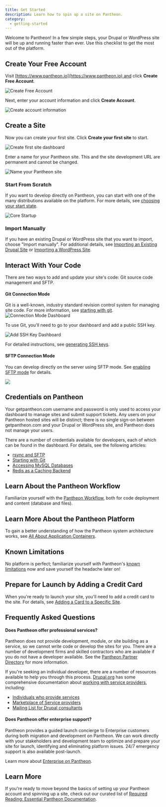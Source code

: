 ```yaml
---
title: Get Started
description: Learn how to spin up a site on Pantheon.
category:
  - getting-started
---
```



Welcome to Pantheon! In a few simple steps, your Drupal or WordPress site will be up and running faster than ever. Use this checklist to get the most out of the platform.


## Create Your Free Account

Visit [https://www.pantheon.io](https://www.pantheon.io) and click **Create Free Account**.

![Create Free Account](/source/docs/assets/images/create-account.png)

Next, enter your account information and click **Create Account**.

![Create account information](/source/docs/assets/images/create-account-info.png)

## Create a Site

Now you can create your first site. Click **Create your first site** to start.


![Create first site dashboard](/source/docs/assets/images/create-first-site.png)

Enter a name for your Pantheon site. This and the site development URL are permanent and cannot be changed.

![Name your Pantheon site](/source/docs/assets/images/name-your-site.png)

### Start From Scratch

If you want to develop directly on Pantheon, you can start with one of the many distributions available on the platform. For more details, see [choosing your start state](/docs/articles/users/choosing-start-state).

![Core Startup](/source/docs/assets/images/core-startup.png)

### Import Manually

If you have an existing Drupal or WordPress site that you want to import, choose "Import manually". For additional details, see [Importing an Existing Drupal Site](/docs/articles/drupal/importing-an-existing-drupal-site-to-pantheon) or [Importing a WordPress Site](/docs/articles/wordpress/importing-a-wordpress-site/).

## Interact With Your Code

There are two ways to add and update your site's code: Git source code management and SFTP.

#### Git Connection Mode

Git is a well-known, industry standard revision control system for managing site code. For more information, see [starting with git](/docs/articles/local/starting-with-git).  
![Connection Mode Dashboard](https://www.getpantheon.com/sites/default/files/docs/desk_images/180025)  

To use Git, you'll need to go to your dashboard and add a public SSH key.  


![Add SSH Key Dashboard](/source/docs/assets/images/add-ssh-key-dashboard.png)  


For detailed instructions, see [generating SSH keys](/docs/articles/users/generating-ssh-keys/).

#### SFTP Connection Mode

You can develop directly on the server using SFTP mode. See [enabling SFTP mode](/docs/articles/sites/code/developing-directly-with-sftp-mode/) for details.


![](https://www.getpantheon.com/sites/default/files/docs/desk_images/180036)

## Credentials on Pantheon

Your getpantheon.com username and password is only used to access your dashboard to manage sites and submit support tickets. Any users on your Pantheon hosted sites will be distinct; there is no single sign-on between getpantheon.com and your Drupal or WordPress site, and Pantheon does not manage your users.  

There are a number of credentials available for developers, each of which can be found in the dashboard. For details, see the following articles:

- [rsync and SFTP](/docs/articles/local/rsync-and-sftp)
- [Starting with Git](/docs/articles/local/starting-with-git/)
- [Accessing MySQL Databases](/docs/articles/local/accessing-mysql-databases/)
- [Redis as a Caching Backend](/docs/articles/sites/redis-as-a-caching-backend)

## Learn About the Pantheon Workflow

Familiarize yourself with the [Pantheon Workflow](/docs/articles/sites/code/using-the-pantheon-workflow/), both for code deployment and content (database and files).

## Learn More About the Pantheon Platform

To gain a better understanding of how the Pantheon system architecture works, see [All About Application Containers](/docs/articles/architecture/all-about-application-containers/).

## Known Limitations

No platform is perfect; familiarize yourself with Pantheon's [known limitations](/docs/articles/sites/known-limitations) now and save yourself the headache later on!

## Prepare for Launch by Adding a Credit Card

When you're ready to launch your site, you'll need to add a credit card to the site. For details, see [Adding a Card to a Specific Site](/docs/articles/sites/settings/add-a-credit-card-to-a-site).

## Frequently Asked Questions

#### Does Pantheon offer professional services?

Pantheon does not provide development, module, or site building as a service, so we cannot write code or develop the sites for you. There are a number of development firms and skilled contractors who are available if you do not have a developer available. See the [Pantheon Partner Directory](https://www.getpantheon.com/partners) for more information.

If you're seeking an individual developer, there are a number of resources available to help you through this process. [Drupal.org](http://drupal.org/) has some comprehensive documentation about [working with service providers](http://drupal.org/node/51169), including:

- [Individuals who provide services](http://drupal.org/profile/profile_drupal_services)
- [Marketplace of Service providers](http://drupal.org/drupal-services)
- [Mailing List for Drupal consultants](http://lists.drupal.org/mailman/listinfo/consulting)

#### Does Pantheon offer enterprise support?

Pantheon provides a guided launch concierge to Enterprise customers during both migration and development on Pantheon. We can work directly with your stakeholders and development team to optimize and prepare your site for launch, identifying and eliminating platform issues. 24/7 emergency support is also available post-launch.

Learn more about [Enterprise on Pantheon](https://www.getpantheon.com/enterprise).

## Learn More

If you're ready to move beyond the basics of setting up your Pantheon account and spinning up a site, check out our curated list of [Required Reading: Essential Pantheon Documentation](/docs/articles/required-reading-essential-pantheon-documentation/).
